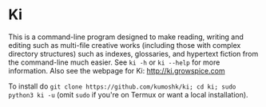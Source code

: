 # Ki
This is a command-line program designed to make reading, writing and editing such as multi-file creative works (including those with complex directory structures) such as indexes, glossaries, and hypertext fiction from the command-line much easier. See `ki -h` or `ki --help` for more information. Also see the webpage for Ki: http://ki.growspice.com

To install do `git clone https://github.com/kumoshk/ki; cd ki; sudo python3 ki -u` (omit `sudo` if you're on Termux or want a local installation).

